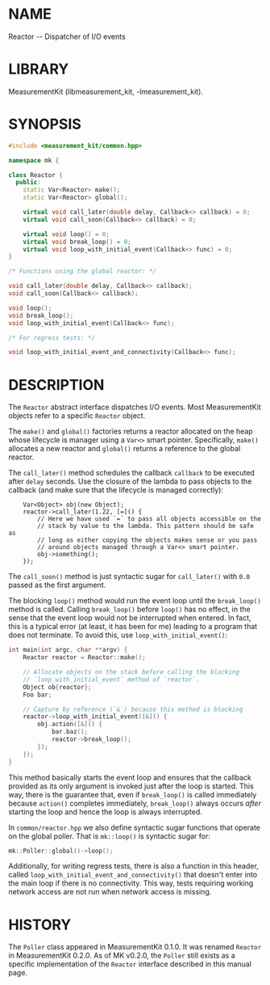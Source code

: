 # NAME
Reactor -- Dispatcher of I/O events

# LIBRARY
MeasurementKit (libmeasurement_kit, -lmeasurement_kit).

# SYNOPSIS
```C++
#include <measurement_kit/common.hpp>

namespace mk {

class Reactor {
  public:
    static Var<Reactor> make();
    static Var<Reactor> global();

    virtual void call_later(double delay, Callback<> callback) = 0;
    virtual void call_soon(Callback<> callback) = 0;

    virtual void loop() = 0;
    virtual void break_loop() = 0;
    virtual void loop_with_initial_event(Callback<> func) = 0;
}

/* Functions using the global reactor: */

void call_later(double delay, Callback<> callback);
void call_soon(Callback<> callback);

void loop();
void break_loop();
void loop_with_initial_event(Callback<> func);

/* For regress tests: */

void loop_with_initial_event_and_connectivity(Callback<> func);
```

# DESCRIPTION

The `Reactor` abstract interface dispatches I/O events. Most MeasurementKit
objects refer to a specific `Reactor` object.

The `make()` and `global()` factories returns a reactor allocated on the heap whose
lifecycle is manager using a `Var<>` smart pointer. Specifically, `make()` allocates
a new reactor and `global()` returns a reference to the global reactor.

The `call_later()` method schedules the callback `callback` to be executed
after `delay` seconds. Use the closure of the lambda to pass objects to the
callback (and make sure that the lifecycle is managed correctly):

```
    Var<Object> obj(new Object);
    reactor->call_later(1.22, [=]() {
        // Here we have used `=` to pass all objects accessible on the
        // stack by value to the lambda. This pattern should be safe as
        // long as either copying the objects makes sense or you pass
        // around objects managed through a Var<> smart pointer.
        obj->something();
    });
```

The `call_soon()` method is just syntactic sugar for `call_later()` with
`0.0` passed as the first argument.

The blocking `loop()` method would run the event loop until the `break_loop()`
method is called. Calling `break_loop()` before `loop()` has no effect, in
the sense that the event loop would not be interrupted when entered. In fact,
this is a typical error (at least, it has been for me) leading to a program
that does not terminate. To avoid this, use `loop_with_initial_event()`:

```C++
int main(int argc, char **argv) {
    Reactor reactor = Reactor::make();

    // Allocate objects on the stack before calling the blocking
    // `loop_with_initial_event` method of `reactor`.
    Object ob{reactor};
    Foo bar;

    // Capture by reference (`&`) because this method is blocking
    reactor->loop_with_initial_event([&]() {
        obj.action([&]() {
            bar.baz();
            reactor->break_loop();
        });
    });
}
```

This method basically starts the event loop and ensures that the callback
provided as its only argument is invoked just after the loop is started. This
way, there is the guarantee that, even if `break_loop()` is called
immediately because `action()` completes immediately, `break_loop()`
always occurs *after* starting the loop and hence the loop is always interrupted.

In `common/reactor.hpp` we also define syntactic sugar functions that operate
on the global poller. That is `mk::loop()` is syntactic sugar for:

```C++
mk::Poller::global()->loop();
```

Additionally, for writing regress tests, there is also a function in this
header, called `loop_with_initial_event_and_connectivity()` that doesn't enter
into the main loop if there is no connectivity. This way, tests requiring working
network access are not run when network access is missing.


# HISTORY

The `Poller` class appeared in MeasurementKit 0.1.0. It was renamed `Reactor` in
MeasurementKit 0.2.0. As of MK v0.2.0, the `Poller` still exists as a specific
implementation of the `Reactor` interface described in this manual page.
